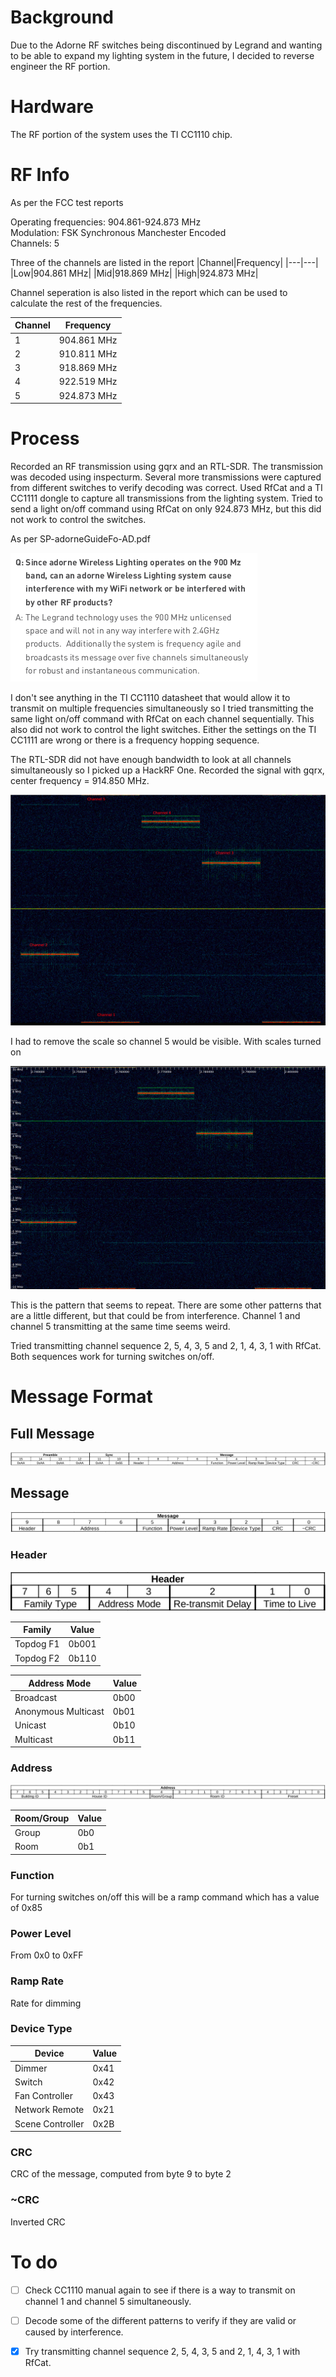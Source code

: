 # Background
Due to the Adorne RF switches being discontinued by Legrand and wanting to be able to expand my lighting system in the future, I decided to reverse engineer the RF portion.

# Hardware
The RF portion of the system uses the TI CC1110 chip.

# RF Info
As per the FCC test reports

Operating frequencies: 904.861-924.873 MHz
<br>
Modulation: FSK Synchronous Manchester Encoded
<br>
Channels: 5

Three of the channels are listed in the report
|Channel|Frequency|
|---|---|
|Low|904.861 MHz|
|Mid|918.869 MHz|
|High|924.873 MHz|

Channel seperation is also listed in the report which can be used to calculate the rest of the frequencies.

|Channel|Frequency|
|---|---|
|1|904.861 MHz|
|2|910.811 MHz|
|3|918.869 MHz|
|4|922.519 MHz|
|5|924.873 MHz|


# Process
Recorded an RF transmission using gqrx and an RTL-SDR.  The transmission was decoded using inspecturm.  Several more transmissions were captured from different switches to verify decoding was correct.  Used RfCat and a TI CC1111 dongle to capture all transmissions from the lighting system.  Tried to send a light on/off command using RfCat on only 924.873 MHz, but this did not work to control the switches.

As per SP-adorneGuideFo-AD.pdf


![Alt text](images/guide.png)

I don't see anything in the TI CC1110 datasheet that would allow it to transmit on multiple frequencies simultaneously so I tried transmitting the same light on/off command with RfCat on each channel sequentially.  This also did not work to control the light switches.  Either the settings on the TI CC1111 are wrong or there is a frequency hopping sequence.

The RTL-SDR did not have enough bandwidth to look at all channels simultaneously so I picked up a HackRF One.  Recorded the signal with gqrx, center frequency = 914.850 MHz.

![Alt text](images/pattern_channel.png)

I had to remove the scale so channel 5 would be visible.  With scales turned on

![Alt text](images/pattern_scales.png)

This is the pattern that seems to repeat.  There are some other patterns that are a little different, but that could be from interference.  Channel 1 and channel 5 transmitting at the same time seems weird.

Tried transmitting channel sequence 2, 5, 4, 3, 5 and 2, 1, 4, 3, 1 with RfCat.  Both sequences work for turning switches on/off.

# Message Format
## Full Message
![Alt text](images/full_message.png)

## Message
![Alt text](images/message.png)

### Header
![Alt text](images/header.png)

|Family|Value|
|---|---|
|Topdog F1|0b001|
|Topdog F2|0b110|

|Address Mode|Value|
|---|---|
|Broadcast|0b00|
|Anonymous Multicast|0b01|
|Unicast|0b10|
|Multicast|0b11|

### Address
![Alt text](images/address.png)

|Room/Group|Value|
|---|---|
|Group|0b0|
|Room|0b1|

### Function
For turning switches on/off this will be a ramp command which has a value of 0x85

### Power Level
From 0x0 to 0xFF

### Ramp Rate
Rate for dimming

### Device Type
|Device|Value|
|---|---|
|Dimmer|0x41|
|Switch|0x42|
|Fan Controller|0x43|
|Network Remote|0x21|
|Scene Controller|0x2B|

### CRC
CRC of the message, computed from byte 9 to byte 2

### ~CRC
Inverted CRC

# To do
- [ ] Check CC1110 manual again to see if there is a way to transmit on channel 1 and channel 5 simultaneously.
- [ ] Decode some of the different patterns to verify if they are valid or caused by interference.
- [x] Try transmitting channel sequence 2, 5, 4, 3, 5 and 2, 1, 4, 3, 1 with RfCat.

